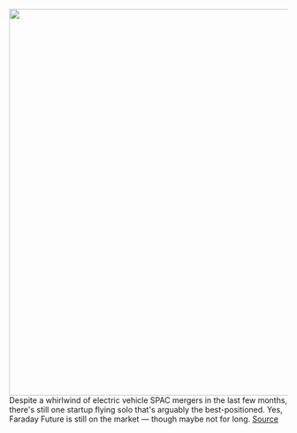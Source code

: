 <img src='https://cdn.vox-cdn.com/uploads/chorus_image/image/50858597/tldr-logo.1473954443.png' width='700px' /><br/>
Despite a whirlwind of electric vehicle SPAC mergers in the last few months, there's still one startup flying solo that's arguably the best-positioned. Yes, Faraday Future is still on the market — though maybe not for long.
<a href='https://www.theverge.com/tldr/2021/1/19/22229493/faraday-future-spac-merger-psac-public-ipo-stock'> Source <a/>